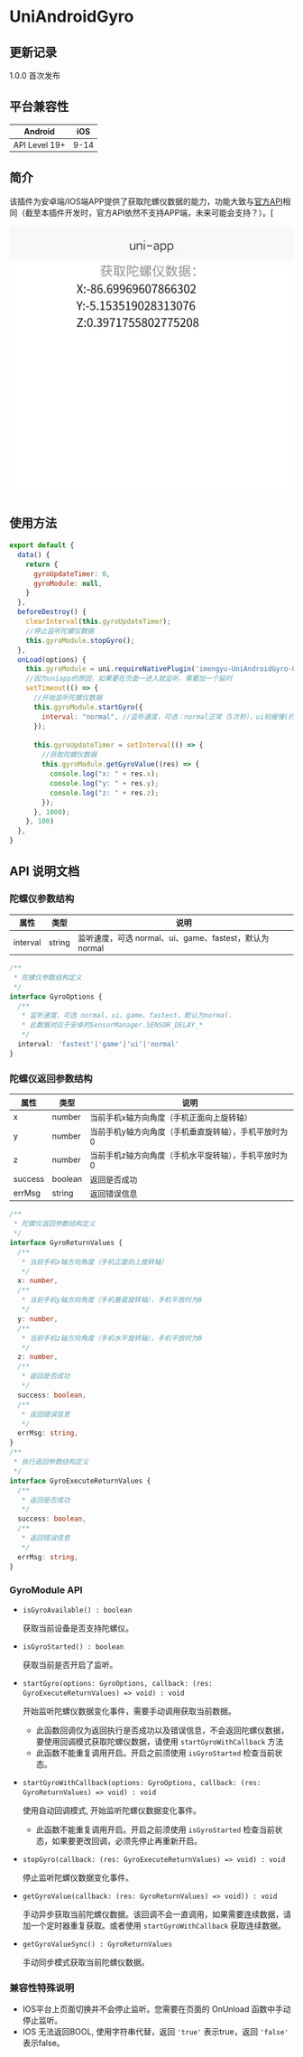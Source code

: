 # UniAndroidGyro

## 更新记录

1.0.0
首次发布

## 平台兼容性

|  Android   | iOS  |
|  ----  | ----  |
| API Level 19+  | 9-14 |

## 简介

该插件为安卓端/IOS端APP提供了获取陀螺仪数据的能力，功能大致与[官方API](https://uniapp.dcloud.io/api/system/gyroscope)相同（截至本插件开发时，官方API依然不支持APP端，未来可能会支持？）。[

![image](https://github.com/imengyu/UniAndroidGyro/blob/main/image.jpg?raw=true)

## 使用方法

```js
export default {
  data() {
    return {
      gyroUpdateTimer: 0,
      gyroModule: null,
    }
  },
  beforeDestroy() {
    clearInterval(this.gyroUpdateTimer);
    //停止监听陀螺仪数据
    this.gyroModule.stopGyro();
  },
  onLoad(options) {
    this.gyroModule = uni.requireNativePlugin('imengyu-UniAndroidGyro-GyroModule');
    //因为uniapp的原因，如果要在页面一进入就监听，需要加一个延时
    setTimeout(() => {
      //开始监听陀螺仪数据
      this.gyroModule.startGyro({
        interval: "normal", //监听速度，可选：normal正常（5次秒），ui较缓慢(约16次秒)，game最快(50次秒)。此数据对应于安卓的SensorManager.SENSOR_DELAY_*
      });

      this.gyroUpdateTimer = setInterval(() => {
        //获取陀螺仪数据
        this.gyroModule.getGyroValue((res) => {
          console.log("x: " + res.x);
          console.log("y: " + res.y);
          console.log("z: " + res.z);
        });
      }, 1000);
    }, 100)
  },
}
```

## API 说明文档

### 陀螺仪参数结构

|  属性| 类型 |说明  |
|  ----  | ----  | ----  |
| interval | string  |  监听速度，可选 normal、ui、game、fastest，默认为normal  |

```ts
/**
 * 陀螺仪参数结构定义
 */
interface GyroOptions {
  /**
   * 监听速度，可选 normal、ui、game、fastest，默认为normal，
   * 此数据对应于安卓的SensorManager.SENSOR_DELAY_*
   */
  interval: 'fastest'|'game'|'ui'|'normal'
}
```

### 陀螺仪返回参数结构

|  属性| 类型 |说明  |
|  ----  | ----  | ----  |
| x | number | 当前手机x轴方向角度（手机正面向上旋转轴） |
| y | number | 当前手机y轴方向角度（手机垂直旋转轴），手机平放时为0 |
| z | number | 当前手机z轴方向角度（手机水平旋转轴），手机平放时为0 |
| success | boolean | 返回是否成功 |
| errMsg | string | 返回错误信息 |

```ts
/**
 * 陀螺仪返回参数结构定义
 */
interface GyroReturnValues {
  /**
   * 当前手机x轴方向角度（手机正面向上旋转轴）
   */
  x: number,
  /**
   * 当前手机y轴方向角度（手机垂直旋转轴），手机平放时为0
   */
  y: number,
  /**
   * 当前手机z轴方向角度（手机水平旋转轴），手机平放时为0
   */
  z: number,
  /**
   * 返回是否成功
   */
  success: boolean,
  /**
   * 返回错误信息
   */
  errMsg: string,
}
/**
 * 执行返回参数结构定义
 */
interface GyroExecuteReturnValues {
  /**
   * 返回是否成功
   */
  success: boolean,
  /**
   * 返回错误信息
   */
  errMsg: string,
}
```

### GyroModule API

* `isGyroAvailable() : boolean`

  获取当前设备是否支持陀螺仪。

* `isGyroStarted() : boolean`

  获取当前是否开启了监听。

* `startGyro(options: GyroOptions, callback: (res: GyroExecuteReturnValues) => void) : void`

  开始监听陀螺仪数据变化事件，需要手动调用获取当前数据。
  * 此函数回调仅为返回执行是否成功以及错误信息，不会返回陀螺仪数据，要使用回调模式获取陀螺仪数据，请使用 `startGyroWithCallback` 方法
  * 此函数不能重复调用开启。开启之前须使用 `isGyroStarted` 检查当前状态。

* `startGyroWithCallback(options: GyroOptions, callback: (res: GyroReturnValues) => void) : void`

  使用自动回调模式, 开始监听陀螺仪数据变化事件。
  * 此函数不能重复调用开启。开启之前须使用 `isGyroStarted` 检查当前状态，如果要更改回调，必须先停止再重新开启。

* `stopGyro(callback: (res: GyroExecuteReturnValues) => void) : void`

  停止监听陀螺仪数据变化事件。

* `getGyroValue(callback: (res: GyroReturnValues) => void)) : void`

  手动异步获取当前陀螺仪数据。该回调不会一直调用，如果需要连续数据，请加一个定时器重复获取。或者使用 `startGyroWithCallback` 获取连续数据。

* `getGyroValueSync() : GyroReturnValues`

  手动同步模式获取当前陀螺仪数据。

### 兼容性特殊说明

* IOS平台上页面切换并不会停止监听。您需要在页面的 OnUnload 函数中手动停止监听。
* IOS 无法返回BOOL, 使用字符串代替，返回 `'true'` 表示true，返回 `'false'` 表示false。
